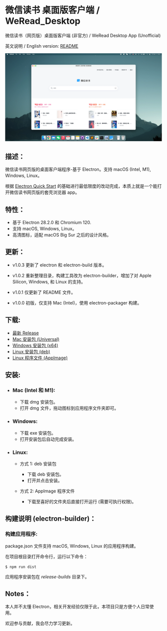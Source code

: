# 微信读书 桌面版客户端 / WeRead_Desktop
微信读书（网页版）桌面版客户端 (非官方) / WeRead Desktop App (Unofficial)

英文说明 / English version: [README](README.md) 

![](/assets/screenshots/WeRead_for_macOS-v1.0.0.webp)

 ## 描述：
 微信读书网页版的桌面客户端程序-基于 Electron。支持 macOS (Intel, M1), Windows, Linux。

 根据 [Electron Quick Start](https://www.electronjs.org/docs/latest/tutorial/quick-start) 的基础进行最低限度的改动完成，本质上就是一个能打开微信读书网页版的套壳浏览器 app。

## 特性：
- 基于 Electron 28.2.0 和 Chromium 120.
- 支持 macOS, Windows, Linux。
- 高清图标，适配 macOS Big Sur 之后的设计风格。

## 更新：
- v1.0.3 更新了 electron 和 electron-build 版本。

- v1.0.2 重新整理目录，构建工具改为 electron-builder，增加了对 Apple Silicon, Windows, 和 Linux 的支持。

- v1.0.1 仅更新了 README 文件。

- v1.0.0 初版，仅支持 Mac (Intel)，使用 electron-packager 构建。

## 下载: 
- [最新 Release](https://github.com/NeilYXIN/WeRead_Desktop/releases/latest)
- [Mac 安装包 (Universal)](https://github.com/NeilYXIN/WeRead_Desktop/releases/download/v1.0.3/WeRead-1.0.3-universal.dmg)
- [Windows 安装包 (x64)](https://github.com/NeilYXIN/WeRead_Desktop/releases/download/v1.0.3/WeRead.Setup.1.0.3.exe)
- [Linux 安装包 (deb)](https://github.com/NeilYXIN/WeRead_Desktop/releases/download/v1.0.3/weread_1.0.3_amd64.deb)
- [Linux 程序文件 (AppImage)](https://github.com/NeilYXIN/WeRead_Desktop/releases/download/v1.0.3/WeRead-1.0.3.AppImage)

## 安装:
- ### Mac (Intel 和 M1):
    - 下载 dmg 安装包。
    - 打开 dmg 文件，拖动图标到应用程序文件夹即可。

- ### Windows:
    - 下载 exe 安装包。
    - 打开安装包后自动完成安装。

- ### Linux:
    - 方式 1: deb 安装包
        - 下载 deb 安装包。
        - 打开并点击安装。

    - 方式 2: AppImage 程序文件
        - 下载至喜好的文件夹后直接打开运行 (需要可执行权限)。

## 构建说明 (electron-builder)：
### 构建应用程序: 
package.json 文件支持 macOS, Windows, Linux 的应用程序构建。 

在项目根目录打开命令行，运行以下命令：

<code>$ npm run dist</code>

应用程序安装包在 *release-builds* 目录下。

## Notes：
本人并不太懂 Electron，相关开发经验仅限于此，本项目只是方便个人日常使用。

欢迎参与贡献，我会尽力学习更新。